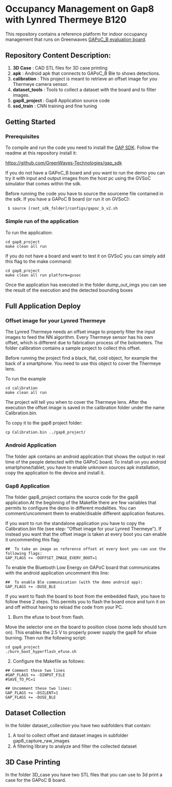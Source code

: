 # Occupancy Management on Gap8 with Lynred Thermeye B120

This repository contains a reference platform for indoor occupancy management that runs on Greenwaves [GAPoC_B evaluation board](https://greenwaves-technologies.com/product/gappoc-b-occupancy-management-reference-platform/).

## Repository Content Description:

1. **3D Case**       : CAD STL files for 3D case printing
2. **apk**           : Android apk that connects to GAPoC_B Ble to shows detections.
3. **calibration**   : This project is meant to retrieve an offset image for you Thermeye camera sensor.
4. **dataset_tools** : Tools to collect a dataset with the board and to filter images.
5. **gap8_project**  : Gap8 Application source code
6. **ssd_train**  : CNN training and fine tuning


## Getting Started

### Prerequisites

To compile and run the code you need to install the [GAP SDK](https://github.com/GreenWaves-Technologies/gap_sdk). Follow the readme at this repository install it:

https://github.com/GreenWaves-Technologies/gap_sdk

If you do not have a GAPoC_B board and you want to run the demo you can try it with input and output images from the host pc using the GVSoC simulator that comes within the sdk.

Before running the code you have to source the sourceme file contained in the sdk. If you have a GAPoC B board (or run it on GVSoC):

```
 $ source [root_sdk_folder]/configs/gapoc_b_v2.sh
```


### Simple run of the application

To run the application:

```
cd gap8_project
make clean all run
```

If you do not have a board and want to test it on GVSoC you can simply add this flag to the make command:

```
cd gap8_project
make clean all run platform=gvsoc
```

Once the application has executed in the folder dump_out_imgs you can see the result of the execution and the detected bounding boxes

## Full Application Deploy

### Offset image for your Lynred Thermeye

The Lynred Thermeye needs an offset image to properly filter the input images to feed the NN algorithm. Every Thermeye sensor has his own offset, which is different due to fabrication process of the bolometers. The folder calibration contains a sample project to collect this offset.

Before running the project find a black, flat, cold object, for example the back of a smartphone. You need to use this object to cover the Thermeye lens.

To run the example
```
cd calibration
make clean all run
```

The project will tell you when to cover the Thermeye lens. After the execution the offset image is saved in the calibration folder under the name Calibration.bin.

To copy it to the gap8 project folder:

```
cp Calibration.bin ../gap8_project/
```

### Android Application

The folder apk contains an android application that shows the output in real time of the people detected with the GAPoC board. To install on you android smartphone/tablet, you have to enable unknown sources apk installation, copy the application to the device and install it.

### Gap8 Application

The folder gap8_project contains the source code for the gap8 application.At the beginning of the Makefile there are few variables that permits to configure the demo in different modalities. You can comment/uncomment them to enable/disable different application features.

If you want to run the standalone application you have to copy the Calibration.bin file (see step: "Offset image for your Lynred Thermeye"). If instead you want that the offset image is taken at every boot you can enable it uncommenting this flag:

```
##  To take an image as reference offset at every boot you can use the following flags:
GAP_FLAGS += -DOFFSET_IMAGE_EVERY_BOOT=1
```

To enable the Bluetooth Low Energy on GAPoC board that communicates with the android application uncomment this line:

```
##  To enable Ble communication (with the demo android app):
GAP_FLAGS += -DUSE_BLE
```

If you want to flash the board to boot from the embedded flash, you have to follow these 2 steps. This permits you to flash the board once and turn it on and off without having to reload the code from your PC.

1. Burn the efuse to boot from flash.

Move the selector one on the board to position close (some leds should turn on). This enables the 2.5 V to properly power supply the gap8 for efuse burning. Then run the following script:

```
cd gap8_project
./burn_boot_hyperflash_efuse.sh
```

2. Configure the Makefile as follows:

```
## Comment these two lines
#GAP_FLAGS += -DINPUT_FILE
#SAVE_TO_PC=1

## Uncomment these two lines:
GAP_FLAGS += -DSILENT=1
GAP_FLAGS += -DUSE_BLE
```



## Dataset Collection

In the folder dataset_collection you have two subfolders that contain:

1. A tool to collect offset and dataset images in subfolder gap8_capture_raw_images
2. A filtering library to analyze and filter the collected dataset

## 3D Case Printing

In the folder 3D_case you have two STL files that you can use to 3d print a case for the GAPoC B board.


